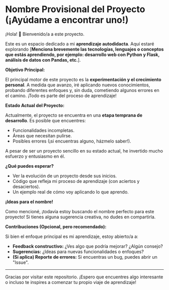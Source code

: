 # Nombre Provisional del Proyecto (¡Ayúdame a encontrar uno!)

¡Hola! 👋 Bienvenido/a a este proyecto.

Este es un espacio dedicado a mi **aprendizaje autodidacta**. Aquí estaré explorando [**Menciona brevemente las tecnologías, lenguajes o conceptos que estás aprendiendo, por ejemplo: desarrollo web con Python y Flask, análisis de datos con Pandas, etc.**].

**Objetivo Principal:**

El principal motor de este proyecto es la **experimentación y el crecimiento personal**. A medida que avanzo, iré aplicando nuevos conocimientos, probando diferentes enfoques y, sin duda, cometiendo algunos errores en el camino. ¡Todo es parte del proceso de aprendizaje!

**Estado Actual del Proyecto:**

Actualmente, el proyecto se encuentra en una **etapa temprana de desarrollo**. Es posible que encuentres:

* Funcionalidades incompletas.
* Áreas que necesitan pulirse.
* Posibles errores (¡si encuentras alguno, házmelo saber!).

A pesar de ser un proyecto sencillo en su estado actual, he invertido mucho esfuerzo y entusiasmo en él.

**¿Qué puedes esperar?**

* Ver la evolución de un proyecto desde sus inicios.
* Código que refleja mi proceso de aprendizaje (con aciertos y desaciertos).
* Un ejemplo real de cómo voy aplicando lo que aprendo.

**¡Ideas para el nombre!**

Como mencioné, ¡todavía estoy buscando el nombre perfecto para este proyecto! Si tienes alguna sugerencia creativa, no dudes en compartirla.

**Contribuciones (Opcional, pero recomendado):**

Si bien el enfoque principal es mi aprendizaje, estoy abierto/a a:

* **Feedback constructivo:** ¿Ves algo que podría mejorar? ¿Algún consejo?
* **Sugerencias:** ¿Ideas para nuevas funcionalidades o enfoques?
* **(Si aplica) Reporte de errores:** Si encuentras un bug, puedes abrir un "Issue".

---

Gracias por visitar este repositorio. ¡Espero que encuentres algo interesante o incluso te inspires a comenzar tu propio viaje de aprendizaje!
